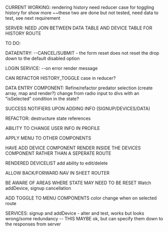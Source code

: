 CURRENT WORKING:
rendering history
need reducer case for toggling history for show more
~~these two are done but not tested, need data to test, see next requirement

SERVER:  NEED JOIN BETWEEN DATA TABLE AND DEVICE TABLE FOR HISTORY ROUTE


TO DO:

DATAENTRY:
--CANCEL/SUBMIT - the form reset does not reset the drop down to the default disabled option

LOGIN SERVICE:
--on error render message

CAN REFACTOR HISTORY_TOGGLE case in reducer?

DATA ENTRY COMPONENT:
Refine/refactor predator selection (create array, map and render?)
change from radio input to divs with an "isSelected" condition in the state?

SUCCESS NOTIFIERS UPON ADDING INFO (SIGNUP/DEVICES/DATA)

REFACTOR:
destructure state references

ABILITY TO CHANGE USER INFO IN PROFILE

APPLY MENU TO OTHER COMPONENTS

HAVE ADD DEVICE COMPONENT RENDER INSIDE THE DEVICES COMPONENT RATHER THAN A SEPERATE ROUTE

RENDERED DEVICELIST
add ability to edit/delete

ALLOW BACK/FORWARD NAV IN SHEET ROUTER

BE AWARE OF AREAS WHERE STATE MAY NEED TO BE RESET
Watch addDevice, signup cancellation

ADD TOGGLE TO MENU COMPONENTS
color change when on selected route

SERVICES:
signup and addDevice - alter and test, works but looks wrong/some redundancy -- THIS MAYBE ok, but can specify them down to the responses from server
